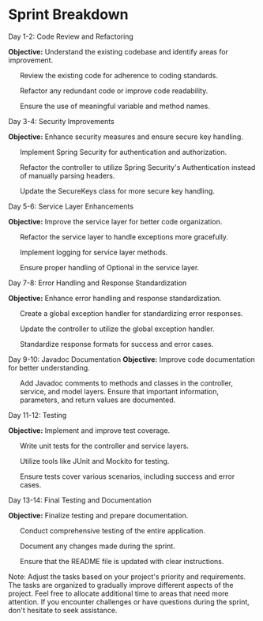 # Sprint Breakdown

Day 1-2: Code Review and Refactoring

<b>Objective:</b> Understand the existing codebase and identify areas for improvement.

<ol>
Review the existing code for adherence to coding standards.

Refactor any redundant code or improve code readability.

Ensure the use of meaningful variable and method names.
</ol>

Day 3-4: Security Improvements

<b>Objective:</b> Enhance security measures and ensure secure key handling.

<ol>
Implement Spring Security for authentication and authorization.

Refactor the controller to utilize Spring Security's Authentication instead of manually parsing headers.

Update the SecureKeys class for more secure key handling.
</ol>

Day 5-6: Service Layer Enhancements

<b>Objective:</b> Improve the service layer for better code organization.
<ol>
Refactor the service layer to handle exceptions more gracefully.

Implement logging for service layer methods.

Ensure proper handling of Optional in the service layer.
</ol>

Day 7-8: Error Handling and Response Standardization

<b>Objective:</b> Enhance error handling and response standardization.
<ol>    
Create a global exception handler for standardizing error responses.

Update the controller to utilize the global exception handler.

Standardize response formats for success and error cases.
</ol>

Day 9-10: Javadoc Documentation
<b>Objective:</b> Improve code documentation for better understanding.
<ol>
Add Javadoc comments to methods and classes in the controller, service, and model layers.
Ensure that important information, parameters, and return values are documented.
</ol>

Day 11-12: Testing

<b>Objective:</b> Implement and improve test coverage.
<ol>
Write unit tests for the controller and service layers.

Utilize tools like JUnit and Mockito for testing.

Ensure tests cover various scenarios, including success and error cases.
</ol>

Day 13-14: Final Testing and Documentation

<b>Objective:</b> Finalize testing and prepare documentation.
<ol>
Conduct comprehensive testing of the entire application.

Document any changes made during the sprint.

Ensure that the README file is updated with clear instructions.
</ol>


Note:
Adjust the tasks based on your project's priority and requirements.
The tasks are organized to gradually improve different aspects of the project.
Feel free to allocate additional time to areas that need more attention.
If you encounter challenges or have questions during the sprint, don't hesitate to seek assistance.
